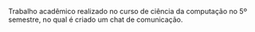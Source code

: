 Trabalho acadêmico realizado no curso de ciência da computação no 5º semestre, no qual é criado um chat de comunicação.
